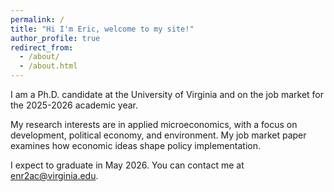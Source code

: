 ```yaml
---
permalink: /
title: "Hi I'm Eric, welcome to my site!"
author_profile: true
redirect_from: 
  - /about/
  - /about.html
---
```


I am a Ph.D. candidate at the University of Virginia and on the job market for the 2025-2026 academic year.

My research interests are in applied microeconomics, with a focus on development, political economy, and environment. My job market paper examines how economic ideas shape policy implementation.

<!-- In general, much of my work focuses on econometric analyses of novel data, either collected from the field, constructed from archival records, or imputed from text using natural language processing tools. I primarily examine settings which allow for causal inference from observational data. -->

 I expect to graduate in May 2026. You can contact me at [enr2ac@virginia.edu](mailto:enr2ac@virginia.edu).
